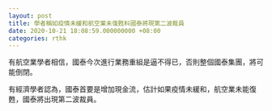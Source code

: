 ```yaml
---
layout: post
title: 學者稱如疫情未緩和航空業未復甦料國泰將現第二波裁員
date: 2020-10-21 18:08:59.000000000 +08:00
categories: rthk
---
```


有航空業學者相信，國泰今次進行業務重組是逼不得已，否則整個國泰集團，將可能倒閉。

有經濟學者認為，國泰首要是增加現金流，估計如果疫情未緩和，航空業未能復甦，國泰將出現第二波裁員。
